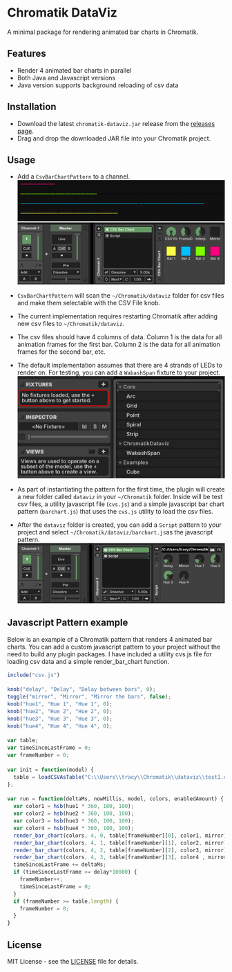 # Chromatik DataViz

A minimal package for rendering animated bar charts in Chromatik.

## Features

- Render 4 animated bar charts in parallel
- Both Java and Javascript versions
- Java version supports background reloading of csv data

## Installation

* Download the latest `chromatik-dataviz.jar` release from the [releases page](https://github.com/tracyscott/chromatikdataviz/releases).
* Drag and drop the downloaded JAR file into your Chromatik project.

## Usage
* Add a `CsvBarChartPattern` to a channel.
![Bar graph](assets/bargraph.png) 
![Bar Chart Pattern on Device](assets/barchartdevice.png)
* `CsvBarChartPattern` will scan the `~/Chromatik/dataviz` folder for csv files and make them selectable with the CSV File knob.
* The current implementation requires restarting Chromatik after adding new csv files to `~/Chromatik/dataviz`.
* The csv files should have 4 columns of data. Column 1 is the data for all animation frames for the first bar.  Column 2 is the data for all animation frames for the second bar, etc.
* The default implementation assumes that there are 4 strands of LEDs to render on.  For testing, you can add a `WabashSpan` fixture to your project.
![Wabash Fixture](assets/datavizfixture.png) 

* As part of instantiating the pattern for the first time, the plugin will create a new folder called `dataviz` in your `~/Chromatik` folder. Inside will be test csv files, a utility javascript file (`cvs.js`) and a simple javascript bar chart pattern (`barchart.js`) that uses the `cvs.js` utility to load the csv files.

* After the `dataviz` folder is created, you can add a `Script` pattern to your project and select `~/Chromatik/dataviz/barchart.js`as the javascript pattern.
![Javascript Pattern](assets/barchartjs.png)

## Javascript Pattern example

Below is an example of a Chromatik pattern that renders 4 animated bar charts.  You can add a custom javascript pattern to your project without the need to build any plugin packages.  I have included a utility cvs.js file for loading csv data and a simple render_bar_chart function.
```javascript
include("csv.js")

knob("delay", "Delay", "Delay between bars", 0);
toggle("mirror", "Mirror", "Mirror the bars", false);
knob("hue1", "Hue 1", "Hue 1", 0);
knob("hue2", "Hue 2", "Hue 2", 0);
knob("hue3", "Hue 3", "Hue 3", 0);
knob("hue4", "Hue 4", "Hue 4", 0);

var table;
var timeSinceLastFrame = 0;
var frameNumber = 0;

var init = function(model) {
  table = loadCSVAsTable("C:\\Users\\tracy\\Chromatik\\dataviz\\test1.csv", ",");
};

var run = function(deltaMs, nowMillis, model, colors, enabledAmount) {
  var color1 = hsb(hue1 * 360, 100, 100);
  var color2 = hsb(hue2 * 360, 100, 100);
  var color3 = hsb(hue3 * 360, 100, 100);
  var color4 = hsb(hue4 * 360, 100, 100);
  render_bar_chart(colors, 4, 0, table[frameNumber][0], color1, mirror); 
  render_bar_chart(colors, 4, 1, table[frameNumber][1], color2, mirror); 
  render_bar_chart(colors, 4, 2, table[frameNumber][2], color3, mirror); 
  render_bar_chart(colors, 4, 3, table[frameNumber][3], color4 , mirror); 
  timeSinceLastFrame += deltaMs;
  if (timeSinceLastFrame >= delay*10000) {
    frameNumber++;
    timeSinceLastFrame = 0;
  }
  if (frameNumber >= table.length) {
    frameNumber = 0;
  }
}

```


## License

MIT License - see the [LICENSE](LICENSE) file for details.
